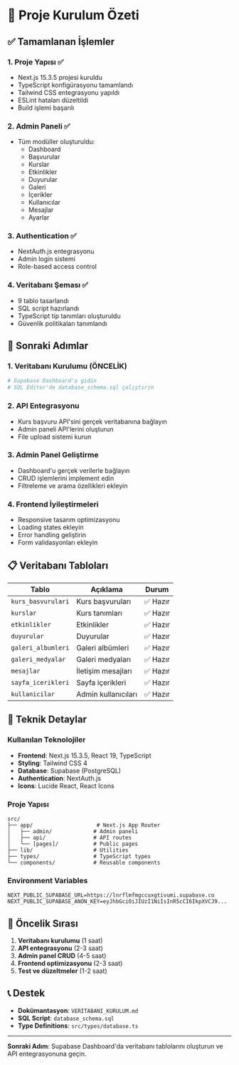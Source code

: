 # 🎯 Proje Kurulum Özeti

## ✅ Tamamlanan İşlemler

### 1. **Proje Yapısı** ✅
- Next.js 15.3.5 projesi kuruldu
- TypeScript konfigürasyonu tamamlandı
- Tailwind CSS entegrasyonu yapıldı
- ESLint hataları düzeltildi
- Build işlemi başarılı

### 2. **Admin Paneli** ✅
- Tüm modüller oluşturuldu:
  - Dashboard
  - Başvurular
  - Kurslar
  - Etkinlikler
  - Duyurular
  - Galeri
  - İçerikler
  - Kullanıcılar
  - Mesajlar
  - Ayarlar

### 3. **Authentication** ✅
- NextAuth.js entegrasyonu
- Admin login sistemi
- Role-based access control

### 4. **Veritabanı Şeması** ✅
- 9 tablo tasarlandı
- SQL script hazırlandı
- TypeScript tip tanımları oluşturuldu
- Güvenlik politikaları tanımlandı

## 🚀 Sonraki Adımlar

### 1. **Veritabanı Kurulumu** (ÖNCELİK)
```bash
# Supabase Dashboard'a gidin
# SQL Editor'de database_schema.sql çalıştırın
```

### 2. **API Entegrasyonu**
- Kurs başvuru API'sini gerçek veritabanına bağlayın
- Admin paneli API'lerini oluşturun
- File upload sistemi kurun

### 3. **Admin Panel Geliştirme**
- Dashboard'u gerçek verilerle bağlayın
- CRUD işlemlerini implement edin
- Filtreleme ve arama özellikleri ekleyin

### 4. **Frontend İyileştirmeleri**
- Responsive tasarım optimizasyonu
- Loading states ekleyin
- Error handling geliştirin
- Form validasyonları ekleyin

## 📋 Veritabanı Tabloları

| Tablo | Açıklama | Durum |
|-------|----------|-------|
| `kurs_basvurulari` | Kurs başvuruları | ✅ Hazır |
| `kurslar` | Kurs tanımları | ✅ Hazır |
| `etkinlikler` | Etkinlikler | ✅ Hazır |
| `duyurular` | Duyurular | ✅ Hazır |
| `galeri_albumleri` | Galeri albümleri | ✅ Hazır |
| `galeri_medyalar` | Galeri medyaları | ✅ Hazır |
| `mesajlar` | İletişim mesajları | ✅ Hazır |
| `sayfa_icerikleri` | Sayfa içerikleri | ✅ Hazır |
| `kullanicilar` | Admin kullanıcıları | ✅ Hazır |

## 🔧 Teknik Detaylar

### Kullanılan Teknolojiler
- **Frontend**: Next.js 15.3.5, React 19, TypeScript
- **Styling**: Tailwind CSS 4
- **Database**: Supabase (PostgreSQL)
- **Authentication**: NextAuth.js
- **Icons**: Lucide React, React Icons

### Proje Yapısı
```
src/
├── app/                    # Next.js App Router
│   ├── admin/             # Admin paneli
│   ├── api/               # API routes
│   └── [pages]/           # Public pages
├── lib/                   # Utilities
├── types/                 # TypeScript types
└── components/            # Reusable components
```

### Environment Variables
```env
NEXT_PUBLIC_SUPABASE_URL=https://lnrflmfmgccuxgtivumi.supabase.co
NEXT_PUBLIC_SUPABASE_ANON_KEY=eyJhbGciOiJIUzI1NiIsInR5cCI6IkpXVCJ9...
```

## 🎯 Öncelik Sırası

1. **Veritabanı kurulumu** (1 saat)
2. **API entegrasyonu** (2-3 saat)
3. **Admin panel CRUD** (4-5 saat)
4. **Frontend optimizasyonu** (2-3 saat)
5. **Test ve düzeltmeler** (1-2 saat)

## 📞 Destek

- **Dokümantasyon**: `VERITABANI_KURULUM.md`
- **SQL Script**: `database_schema.sql`
- **Type Definitions**: `src/types/database.ts`

---

**Sonraki Adım**: Supabase Dashboard'da veritabanı tablolarını oluşturun ve API entegrasyonuna geçin. 
